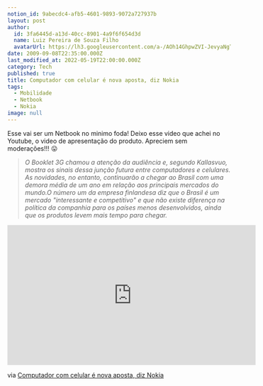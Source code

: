 ```yaml
---
notion_id: 9abecdc4-afb5-4601-9893-9072a727937b
layout: post
author:
  id: 3fa6445d-a13d-40cc-8901-4a9f6f654d3d
  name: Luiz Pereira de Souza Filho
  avatarUrl: https://lh3.googleusercontent.com/a-/AOh14GhpwZVI-JevyaNgTdlrOT6YN20cI6V9Kxtq38Ij8AQ=s100
date: 2009-09-08T22:35:00.000Z
last_modified_at: 2022-05-19T22:00:00.000Z
category: Tech
published: true
title: Computador com celular é nova aposta, diz Nokia
tags:
  - Mobilidade
  - Netbook
  - Nokia
image: null
---
```


Esse vai ser um Netbook no minimo foda! Deixo esse video que achei no Youtube, o video de apresentação do produto. Apreciem sem moderações!!! 😛

> _O Booklet 3G chamou a atenção da audiência e, segundo Kallasvuo, mostra os sinais dessa junção futura entre computadores e celulares. As novidades, no entanto, continuarão a chegar ao Brasil com uma demora média de um ano em relação aos principais mercados do mundo.O número um da empresa finlandesa diz que o Brasil é um mercado "interessante e competitivo" e que não existe diferença na política da companhia para os países menos desenvolvidos, ainda que os produtos levem mais tempo para chegar._

<iframe width="560" height="315" src="https://www.youtube-nocookie.com/embed/6cNfqeMq-30" frameborder="0" allow="accelerometer; autoplay; encrypted-media; gyroscope; picture-in-picture" allowfullscreen></iframe>

via [Computador com celular é nova aposta, diz Nokia](http://www1.folha.uol.com.br/folha/informatica/ult124u621163.shtml)

